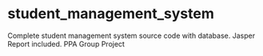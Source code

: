 # student_management_system
Complete student management system source code with database. 
Jasper Report included.
PPA Group Project
